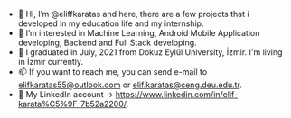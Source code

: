 - 👋 Hi, I’m @eliffkaratas and here, there are a few projects that i developed in my education life and my internship.
- 👀 I’m interested in Machine Learning, Android Mobile Application developing, Backend and Full Stack developing.
- 🌱 I graduated in July, 2021 from Dokuz Eylül University, İzmir. I'm living in İzmir currently.
- 📫 If you want to reach me, you can send e-mail to elifkaratas55@outlook.com or elif.karatas@ceng.deu.edu.tr.
- 💎 My LinkedIn account -> https://www.linkedin.com/in/elif-karata%C5%9F-7b52a2200/.
